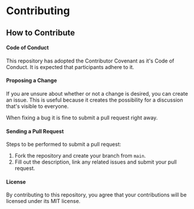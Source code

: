 # Contributing

## How to Contribute

#### Code of Conduct

This repository has adopted the Contributor Covenant as it's
Code of Conduct. It is expected that participants adhere to it.

#### Proposing a Change

If you are unsure about whether or not a change is desired,
you can create an issue. This is useful because it creates
the possibility for a discussion that's visible to everyone.

When fixing a bug it is fine to submit a pull request right away.

#### Sending a Pull Request

Steps to be performed to submit a pull request:

1. Fork the repository and create your branch from `main`.
2. Fill out the description, link any related issues and submit your pull request.

#### License

By contributing to this repository, you agree that your contributions will be licensed under its MIT license.
